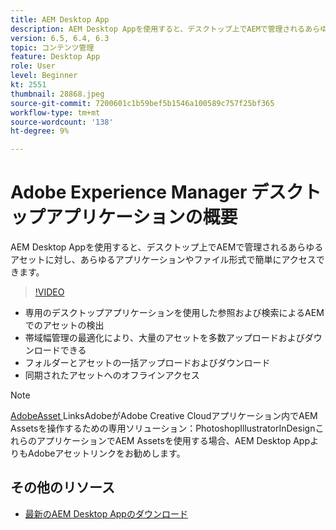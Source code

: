 ```yaml
---
title: AEM Desktop App
description: AEM Desktop Appを使用すると、デスクトップ上でAEMで管理されるあらゆるアセットに対し、あらゆるアプリケーションやファイル形式で簡単にアクセスできます。
version: 6.5, 6.4, 6.3
topic: コンテンツ管理
feature: Desktop App
role: User
level: Beginner
kt: 2551
thumbnail: 28868.jpeg
source-git-commit: 7200601c1b59bef5b1546a100589c757f25bf365
workflow-type: tm+mt
source-wordcount: '138'
ht-degree: 9%

---
```



# Adobe Experience Manager デスクトップアプリケーションの概要

AEM Desktop Appを使用すると、デスクトップ上でAEMで管理されるあらゆるアセットに対し、あらゆるアプリケーションやファイル形式で簡単にアクセスできます。

>[!VIDEO](https://video.tv.adobe.com/v/28868/?quality=12&learn=on)

+ 専用のデスクトップアプリケーションを使用した参照および検索によるAEMでのアセットの検出
+ 帯域幅管理の最適化により、大量のアセットを多数アップロードおよびダウンロードできる
+ フォルダーとアセットの一括アップロードおよびダウンロード
+ 同期されたアセットへのオフラインアクセス

>[!NOTE]
>
> [AdobeAsset ](./adobe-asset-link.md) LinksAdobeがAdobe Creative Cloudアプリケーション内でAEM Assetsを操作するための専用ソリューション：PhotoshopIllustratorInDesignこれらのアプリケーションでAEM Assetsを使用する場合、AEM Desktop AppよりもAdobeアセットリンクをお勧めします。

## その他のリソース

+ [最新のAEM Desktop Appのダウンロード](https://experienceleague.adobe.com/docs/experience-manager-desktop-app/using/release-notes.html)
